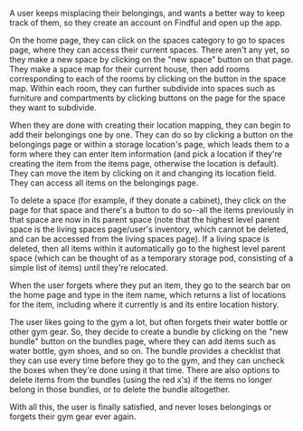 A user keeps misplacing their belongings, and wants a better way to keep track of them, so they create an account on Findful and open up the app.

On the home page, they can click on the spaces category to go to spaces page, where they can access their current spaces. There aren't any yet, so they make a new space by clicking on the "new space" button on that page. They make a space map for their current house, then add rooms corresponding to each of the rooms by clicking on the button in the space map. Within each room, they can further subdivide into spaces such as furniture and compartments by clicking buttons on the page for the space they want to subdivide.

When they are done with creating their location mapping, they can begin to add their belongings one by one. They can do so by clicking a button on the belongings page or within a storage location's page, which leads them to a form where they can enter item information (and pick a location if they're creating the item from the items page, otherwise the location is default). They can move the item by clicking on it and changing its location field. They can access all items on the belongings page.

To delete a space (for example, if they donate a cabinet), they click on the page for that space and there's a button to do so--all the items previously in that space are now in its parent space (note that the highest level parent space is the living spaces page/user's inventory, which cannot be deleted, and can be accessed from the living spaces page). If a living space is deleted, then all items within it automatically go to the highest level parent space (which can be thought of as a temporary storage pod, consisting of a simple list of items) until they're relocated.

When the user forgets where they put an item, they go to the search bar on the home page and type in the item name, which returns a list of locations for the item, including where it currently is and its entire location history.

The user likes going to the gym a lot, but often forgets their water bottle or other gym gear. So, they decide to create a bundle by clicking on the "new bundle" button on the bundles page, where they can add items such as water bottle, gym shoes, and so on. The bundle provides a checklist that they can use every time before they go to the gym, and they can uncheck the boxes when they're done using it that time. There are also options to delete items from the bundles (using the red x's) if the items no longer belong in those bundles, or to delete the bundle altogether.

With all this, the user is finally satisfied, and never loses belongings or forgets their gym gear ever again.
